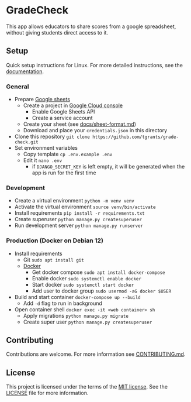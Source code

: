 # GradeCheck

This app allows educators to share scores from a google spreadsheet, without giving students direct access to it.

## Setup

Quick setup instructions for Linux.
For more detailed instructions, see the [documentation](docs/).

### General

- Prepare [Google sheets](https://workspace.google.com/products/sheets/)
	- Create a project in [Google Cloud console](https://console.cloud.google.com)
		- Enable Google Sheets API
		- Create a service account
	- Create your sheet (see [docs/sheet-format.md](docs/sheet-format.md))
	- Download and place your `credentials.json` in this directory
- Clone this repository `git clone https://github.com/tgrants/grade-check.git`
- Set environment variables
	- Copy template `cp .env.example .env`
	- Edit it `nano .env`
		- if `DJANGO_SECRET_KEY` is left empty, it will be generated when the app is run for the first time

### Development

- Create a virtual environment `python -m venv venv`
- Activate the virtual environment `source venv/bin/activate`
- Install requirements `pip install -r requirements.txt`
- Create superuser `python manage.py createsuperuser`
- Run development server `python manage.py runserver`

### Production (Docker on Debian 12)

- Install requirements
	- Git `sudo apt install git`
	- [Docker](https://docs.docker.com/engine/install/debian/)
		- Get docker compose `sudo apt install docker-compose`
		- Enable docker `sudo systemctl enable docker`
		- Start docker `sudo systemctl start docker`
		- Add user to docker group `sudo usermod -aG docker $USER`
- Build and start container `docker-compose up --build`
	- Add `-d` flag to run in background
- Open container shell `docker exec -it <web container> sh`
	- Apply migrations `python manage.py migrate`
	- Create super user `python manage.py createsuperuser`

## Contributing

Contributions are welcome.
For more information see [CONTRIBUTING.md](CONTRIBUTING.md).

## License

This project is licensed under the terms of the [MIT license](https://en.wikipedia.org/wiki/MIT_License).
See the [LICENSE](LICENSE) file for more information.
